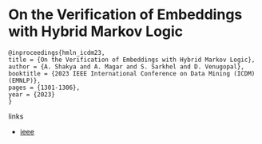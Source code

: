 # On the Verification of Embeddings with Hybrid Markov Logic

```
@inproceedings{hmln_icdm23,
title = {On the Verification of Embeddings with Hybrid Markov Logic},
author = {A. Shakya and A. Magar and S. Sarkhel and D. Venugopal},
booktitle = {2023 IEEE International Conference on Data Mining (ICDM) (EMNLP)},
pages = {1301-1306},
year = {2023}
}
```

links
- [ieee](https://doi.org/10.1109/ICDM58522.2023.00165)
